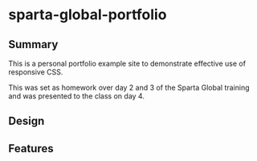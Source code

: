 # sparta-global-portfolio

## Summary

This is a personal portfolio example site to demonstrate effective use of responsive CSS.

This was set as homework over day 2 and 3 of the Sparta Global training and was presented to the class on day 4.

## Design



## Features
